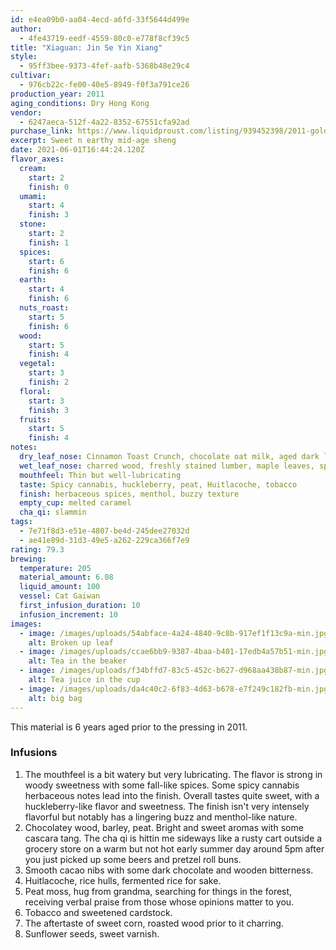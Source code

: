 ```yaml
---
id: e4ea09b0-aa04-4ecd-a6fd-33f5644d499e
author:
  - 4fe43719-eedf-4559-80c0-e778f8cf39c5
title: "Xiaguan: Jin Se Yin Xiang"
style:
  - 95ff3bee-9373-4fef-aafb-5368b48e29c4
cultivar:
  - 976cb22c-fe00-40e5-8949-f0f3a791ce26
production_year: 2011
aging_conditions: Dry Hong Kong
vendor:
  - 6247aeca-512f-4a22-8352-67551cfa92ad
purchase_link: https://www.liquidproust.com/listing/939452398/2011-golden-xiaguan-sampler-60g
excerpt: Sweet n earthy mid-age sheng
date: 2021-06-01T16:44:24.120Z
flavor_axes:
  cream:
    start: 2
    finish: 0
  umami:
    start: 4
    finish: 3
  stone:
    start: 2
    finish: 1
  spices:
    start: 6
    finish: 6
  earth:
    start: 4
    finish: 6
  nuts_roast:
    start: 5
    finish: 6
  wood:
    start: 5
    finish: 4
  vegetal:
    start: 3
    finish: 2
  floral:
    start: 3
    finish: 3
  fruits:
    start: 5
    finish: 4
notes:
  dry_leaf_nose: Cinnamon Toast Crunch, chocolate oat milk, aged dark lumber
  wet_leaf_nose: charred wood, freshly stained lumber, maple leaves, spicy grass
  mouthfeel: Thin but well-lubricating
  taste: Spicy cannabis, huckleberry, peat, Huitlacoche, tobacco
  finish: herbaceous spices, menthol, buzzy texture
  empty_cup: melted caramel
  cha_qi: slammin
tags:
  - 7e71f8d3-e51e-4807-be4d-245dee27032d
  - ae41e89d-31d3-49e5-a262-229ca366f7e9
rating: 79.3
brewing:
  temperature: 205
  material_amount: 6.08
  liquid_amount: 100
  vessel: Cat Gaiwan
  first_infusion_duration: 10
  infusion_increment: 10
images:
  - image: /images/uploads/54abface-4a24-4840-9c8b-917ef1f13c9a-min.jpg
    alt: Broken up leaf
  - image: /images/uploads/ccae6bb9-9387-4baa-b401-17edb4a57b51-min.jpg
    alt: Tea in the beaker
  - image: /images/uploads/f34bffd7-83c5-452c-b627-d968aa438b87-min.jpg
    alt: Tea juice in the cup
  - image: /images/uploads/da4c40c2-6f83-4d63-b678-e7f249c182fb-min.jpg
    alt: big bag
---
```


This material is 6 years aged prior to the pressing in 2011.

### Infusions

1. The mouthfeel is a bit watery but very lubricating. The flavor is strong in woody sweetness with some fall-like spices. Some spicy cannabis herbaceous notes lead into the finish. Overall tastes quite sweet, with a huckleberry-like flavor and sweetness. The finish isn't very intensely flavorful but notably has a lingering buzz and menthol-like nature.
2. Chocolatey wood, barley, peat. Bright and sweet aromas with some cascara tang. The cha qi is hittin me sideways like a rusty cart outside a grocery store on a warm but not hot early summer day around 5pm after you just picked up some beers and pretzel roll buns.
3. Smooth cacao nibs with some dark chocolate and wooden bitterness.
4. Huitlacoche, rice hulls, fermented rice for sake.
5. Peat moss, hug from grandma, searching for things in the forest, receiving verbal praise from those whose opinions matter to you.
6. Tobacco and sweetened cardstock.
7. The aftertaste of sweet corn, roasted wood prior to it charring.
8. Sunflower seeds, sweet varnish.
